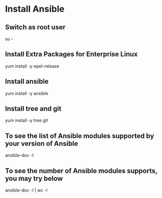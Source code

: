# Install Ansible

## Switch as root user

su -
  
## Install Extra Packages for Enterprise Linux

yum install -y epel-release

## Install ansible

yum install -y ansible

## Install tree and git 

yum install -y tree git

## To see the list of Ansible modules supported by your version of Ansible

ansible-doc -l

## To see the number of Ansible modules supports, you may try below

ansible-doc -l | wc -l
